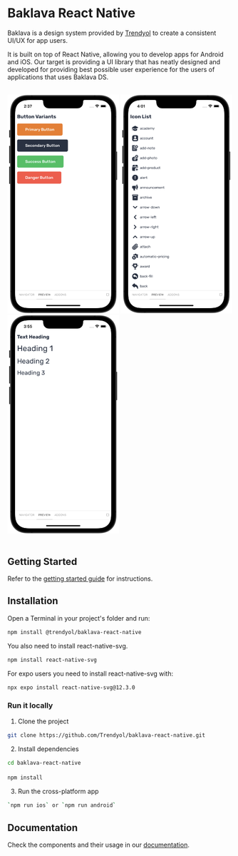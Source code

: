 # Baklava React Native

Baklava is a design system provided by <a href="https://github.com/trendyol" target="_blank">Trendyol</a> to create a consistent UI/UX for app users.

It is built on top of React Native, allowing you to develop apps for Android and iOS. Our target is providing a UI library that has neatly designed and developed for providing best possible user experience for the users of applications that uses Baklava DS.

<br/>

<div>
  <img width="250" alt="ButtonVariants" src="docs/stories/assets/button/ButtonVariants.png">
  <img width="250" alt="IconList" src="docs/stories/assets/icon/IconList1.png">
  <img width="250" alt="TextHeading" src="docs/stories/assets/text/TextHeading.png">
</div>

<br>

## Getting Started

Refer to the [getting started guide](https://trendyol.github.io/baklava-react-native/?path=/docs/documentation-welcome--page) for instructions.

## Installation

Open a Terminal in your project's folder and run:

```bash
npm install @trendyol/baklava-react-native
```

You also need to install react-native-svg.

```bash
npm install react-native-svg
```

For expo users you need to install react-native-svg with:

```bash
npx expo install react-native-svg@12.3.0
```

### Run it locally

1. Clone the project

```bash
git clone https://github.com/Trendyol/baklava-react-native.git
```

2. Install dependencies

```bash
cd baklava-react-native

npm install
```

3. Run the cross-platform app

```bash
`npm run ios` or `npm run android`
```

## Documentation

Check the components and their usage in our [documentation](https://trendyol.github.io/baklava-react-native).

